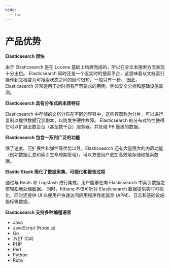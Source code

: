 ```yaml
---
hide:
  - toc
---
```


# 产品优势

**Elasticsearch 很快**

由于 Elasticsearch 是在 Lucene 基础上构建而成的，所以在全文本搜索方面表现十分出色。
Elasticsearch 同时还是一个近实时的搜索平台，这意味着从文档索引操作到文档变为可搜索状态之间的延时很短，一般只有一秒。
因此，Elasticsearch 非常适用于对时间有严苛要求的用例，例如安全分析和基础设施监测。

**Elasticsearch 具有分布式的本质特征**

Elasticsearch 中存储的文档分布在不同的容器中，这些容器称为分片，可以进行复制以提供数据冗余副本，以防发生硬件故障。
Elasticsearch 的分布式特性使得它可以扩展至数百台（甚至数千台）服务器，并处理 PB 量级的数据。

**Elasticsearch 包含一系列广泛的功能**

除了速度、可扩展性和弹性等优势以外，Elasticsearch 还有大量强大的内置功能（例如数据汇总和索引生命周期管理），可以方便用户更加高效地存储和搜索数据。

**Elastic Stack 简化了数据采集、可视化和报告过程**

通过与 Beats 和 Logstash 进行集成，用户能够在向 Elasticsearch 中索引数据之前轻松地处理数据。
同时，Kibana 不仅可针对 Elasticsearch 数据提供实时可视化，同时还提供 UI 以便用户快速访问应用程序性能监测 (APM)、日志和基础设施指标等数据。

**Elasticsearch 支持多种编程语言**

- Java
- JavaScript (Node.js)
- Go
- .NET (C#)
- PHP
- Perl
- Python
- Ruby
